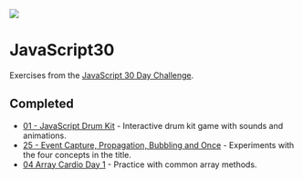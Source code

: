 ﻿![](https://javascript30.com/images/JS3-social-share.png)

# JavaScript30

Exercises from the [JavaScript 30 Day Challenge](https://JavaScript30.com).

## Completed
- [01 - JavaScript Drum Kit](https://github.com/data-sandbox/JavaScript30/tree/master/01%20-%20JavaScript%20Drum%20Kit) - Interactive drum kit game with sounds and animations.
- [25 - Event Capture, Propagation, Bubbling and Once](https://github.com/data-sandbox/JavaScript30/tree/master/25%20-%20Event%20Capture%2C%20Propagation%2C%20Bubbling%20and%20Once) - Experiments with the four concepts in the title.
- [04 Array Cardio Day 1](https://github.com/data-sandbox/JavaScript30/tree/master/04%20-%20Array%20Cardio%20Day%201) - Practice with common array methods.